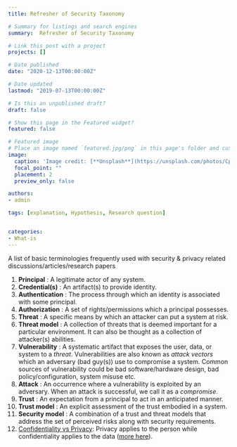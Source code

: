 ```yaml
---
title: Refresher of Security Taxonomy

# Summary for listings and search engines
summary:  Refresher of Security Taxonomy

# Link this post with a project
projects: []

# Date published
date: "2020-12-13T00:00:00Z"

# Date updated
lastmod: "2019-07-13T00:00:00Z"

# Is this an unpublished draft?
draft: false

# Show this page in the Featured widget?
featured: false

# Featured image
# Place an image named `featured.jpg/png` in this page's folder and customize its options here.
image:
  caption: 'Image credit: [**Unsplash**](https://unsplash.com/photos/CpkOjOcXdUY)'
  focal_point: ""
  placement: 2
  preview_only: false

authors:
- admin

tags: [explanation, Hypothesis, Research question]


categories:
- What-is
---
```


A list of basic terminologies frequently used with security & privacy related discussions/articles/research papers

1. **Principal** : A legitimate actor of any system.
2. **Credential(s)** : An artifact(s) to provide identity.
3. **Authentication** : The process through which an identity is associated with some principal.
4. **Authorization** : A set of rights/permissions which a principal possesses.
5. **Threat** : A specific means by which an attacker can put a system at risk.
6. **Threat model** : A collection of threats that is deemed important for a particular environment. It can also be thought as a collection of attacker(s) abilities.
7. **Vulnerability** : A systematic artifact that exposes the user, data, or system to a _threat_. Vulnerabilities are also known as _attack vectors_ which an adversary (bad guy(s)) use to compromise a system. Common sources of vulnerability could be bad software/hardware design, bad policy/configuration, system misuse etc.
8. **Attack** : An occurrence where a vulnerability is exploited by an adversary. When an attack is successful, we call it as a _compromise_.
9. **Trust** : An expectation from a principal to act in an anticipated manner.
10. **Trust model** : An explicit assessment of the trust embodied in a system.
11. **Security model** : A combination of a trust and threat models that address the set of perceived risks along with security requirements.
12. [Confidentiality vs Privacy](https://securitytoday.com/articles/2014/05/23/what-everyone-should-know-about-privacy-security-and-confidentiality.aspx): Privacy applies to the person while confidentiality applies to the data ([more here](https://research.uci.edu/compliance/human-research-protections/docs/privacy-confidentiality-hrp.pdf)).
